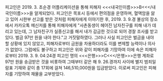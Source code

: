 피고인은 2019. 3. 초순경 어플리케이션을 통해 피해자 <<<내국인이름>>>B<<</내국인이름>>>을 알게되었다.
피고인은 목포시 등에서 편의점을 운영하며, 혈액암을 앓고 있어 시한부 선고를 받은 것처럼 피해자에게 이야기한 후, 2019. 3. 9.경 불상의 장소에서 카카오톡 메신저를 통해 피해자에게 "사촌동생이 헤어진 남자친구를 피해 내가 데리고 있는데, 그 남자친구가 실종신고를 해서 내가 감금한 것으로 되어 경찰 조사를 받고 있다. 벌금 97만 원을 내야 한다."고 거짓말하였다.
그러나 사실 피고인은 벌금을 내야 할 상황에 있지 않았고, 피해자로부터 금원을 차용하더라도 이를 변제할 능력이나 의사가 없었다.
그럼에도 불구하고 피고인은 위와 같이 피해자를 기망하여 이에 속은 피해자로부터 2019. 3. 9. 04:24경 피고인 명의 <<<은행>>>C<<</은행>>>은행 계좌로 97만 원을 송금받은 것을 비롯하여 그때부터 같은 해 9. 26.경까지 사이에 별지 범죄일람표 기재와 같이 총 17회에 걸쳐 146,510,000원을 입금받았다.
이로써 피고인은 피해자를 기망하여 재물을 교부받았다.